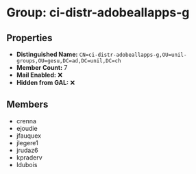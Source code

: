 # Group: ci-distr-adobeallapps-g

## Properties

- **Distinguished Name:** `CN=ci-distr-adobeallapps-g,OU=unil-groups,OU=gesu,DC=ad,DC=unil,DC=ch`
- **Member Count:** 7
- **Mail Enabled:** ❌
- **Hidden from GAL:** ❌

## Members

- crenna
- ejoudie
- jfauquex
- jlegere1
- jrudaz6
- kpraderv
- ldubois
